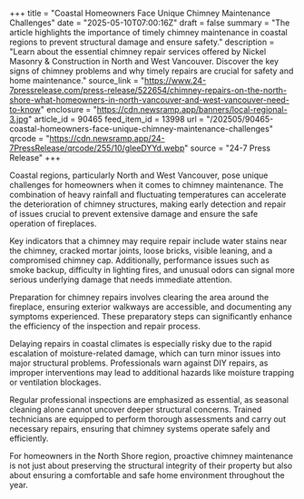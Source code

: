 +++
title = "Coastal Homeowners Face Unique Chimney Maintenance Challenges"
date = "2025-05-10T07:00:16Z"
draft = false
summary = "The article highlights the importance of timely chimney maintenance in coastal regions to prevent structural damage and ensure safety."
description = "Learn about the essential chimney repair services offered by Nickel Masonry & Construction in North and West Vancouver. Discover the key signs of chimney problems and why timely repairs are crucial for safety and home maintenance."
source_link = "https://www.24-7pressrelease.com/press-release/522654/chimney-repairs-on-the-north-shore-what-homeowners-in-north-vancouver-and-west-vancouver-need-to-know"
enclosure = "https://cdn.newsramp.app/banners/local-regional-3.jpg"
article_id = 90465
feed_item_id = 13998
url = "/202505/90465-coastal-homeowners-face-unique-chimney-maintenance-challenges"
qrcode = "https://cdn.newsramp.app/24-7PressRelease/qrcode/255/10/gleeDYYd.webp"
source = "24-7 Press Release"
+++

<p>Coastal regions, particularly North and West Vancouver, pose unique challenges for homeowners when it comes to chimney maintenance. The combination of heavy rainfall and fluctuating temperatures can accelerate the deterioration of chimney structures, making early detection and repair of issues crucial to prevent extensive damage and ensure the safe operation of fireplaces.</p><p>Key indicators that a chimney may require repair include water stains near the chimney, cracked mortar joints, loose bricks, visible leaning, and a compromised chimney cap. Additionally, performance issues such as smoke backup, difficulty in lighting fires, and unusual odors can signal more serious underlying damage that needs immediate attention.</p><p>Preparation for chimney repairs involves clearing the area around the fireplace, ensuring exterior walkways are accessible, and documenting any symptoms experienced. These preparatory steps can significantly enhance the efficiency of the inspection and repair process.</p><p>Delaying repairs in coastal climates is especially risky due to the rapid escalation of moisture-related damage, which can turn minor issues into major structural problems. Professionals warn against DIY repairs, as improper interventions may lead to additional hazards like moisture trapping or ventilation blockages.</p><p>Regular professional inspections are emphasized as essential, as seasonal cleaning alone cannot uncover deeper structural concerns. Trained technicians are equipped to perform thorough assessments and carry out necessary repairs, ensuring that chimney systems operate safely and efficiently.</p><p>For homeowners in the North Shore region, proactive chimney maintenance is not just about preserving the structural integrity of their property but also about ensuring a comfortable and safe home environment throughout the year.</p>